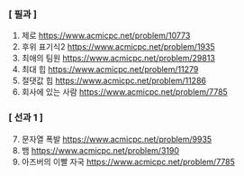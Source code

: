 ### [ 필과 ]
1. 제로 https://www.acmicpc.net/problem/10773
2. 후위 표기식2 https://www.acmicpc.net/problem/1935
3. 최애의 팀원 https://www.acmicpc.net/problem/29813
4. 최대 힙 https://www.acmicpc.net/problem/11279
5. 절댓값 힙 https://www.acmicpc.net/problem/11286
6. 회사에 있는 사람 https://www.acmicpc.net/problem/7785


### [ 선과 1 ]
7. 문자열 폭발 https://www.acmicpc.net/problem/9935
8. 뱀 https://www.acmicpc.net/problem/3190
9. 아즈버의 이빨 자국 https://www.acmicpc.net/problem/7785